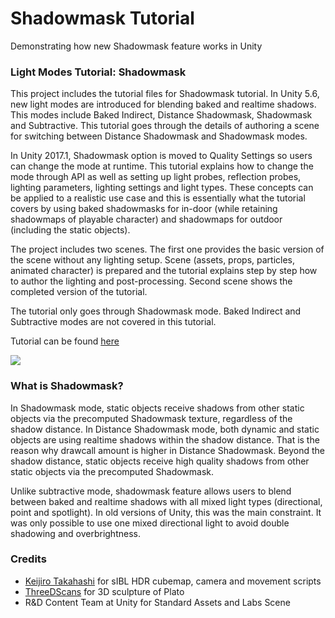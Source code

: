 # Shadowmask Tutorial
Demonstrating how new Shadowmask feature works in Unity 

### Light Modes Tutorial: Shadowmask

This project includes the tutorial files for Shadowmask tutorial. In Unity 5.6, new light modes are introduced for blending baked and realtime shadows. This modes include Baked Indirect, Distance Shadowmask, Shadowmask and Subtractive. This tutorial goes through the details of authoring a scene for switching between Distance Shadowmask and Shadowmask modes.

In Unity 2017.1, Shadowmask option is moved to Quality Settings so users can change the mode at runtime. This tutorial explains how to change the mode through API as well as setting up light probes, reflection probes, lighting parameters, lighting settings and light types. These concepts can be applied to a realistic use case and this is essentially what the tutorial covers by using baked shadowmasks for in-door (while retaining shadowmaps of playable character) and shadowmaps for outdoor (including the static objects).

The project includes two scenes. The first one provides the basic version of the scene without any lighting setup. Scene (assets, props, particles, animated character) is prepared and the tutorial explains step by step how to author the lighting and post-processing. Second scene shows the completed version of the tutorial.

The tutorial only goes through Shadowmask mode. Baked Indirect and Subtractive modes are not covered in this tutorial.

Tutorial can be found [here](http://kemalakay.com/?page_id=16)

![](https://github.com/kemalakay/shadowmask/blob/master/Images/03.jpg)

### What is Shadowmask?

 In Shadowmask mode, static objects receive shadows from other static objects via the precomputed Shadowmask texture, regardless of the shadow distance. In Distance Shadowmask mode, both dynamic and static objects are using realtime shadows within the shadow distance. That is the reason why drawcall amount is higher in Distance Shadowmask. Beyond the shadow distance, static objects receive high quality shadows from other static objects via the precomputed Shadowmask.

 Unlike subtractive mode, shadowmask feature allows users to blend between baked and realtime shadows with all mixed light types (directional, point and spotlight). In old versions of Unity, this was the main constraint. It was only possible to use one mixed directional light to avoid double shadowing and overbrightness.

### Credits
* [Keijiro Takahashi](https://github.com/keijiro) for sIBL HDR cubemap, camera and movement scripts
* [ThreeDScans](http://threedscans.com/) for 3D sculpture of Plato
* R&D Content Team at Unity for Standard Assets and Labs Scene
